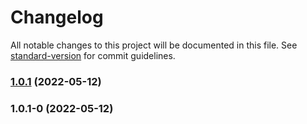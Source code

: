 # Changelog

All notable changes to this project will be documented in this file. See [standard-version](https://github.com/conventional-changelog/standard-version) for commit guidelines.

### [1.0.1](///compare/v1.0.1-0...v1.0.1) (2022-05-12)

### 1.0.1-0 (2022-05-12)
